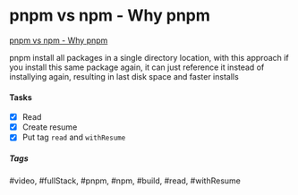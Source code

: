# pnpm vs npm - Why pnpm
[pnpm vs npm - Why pnpm](https://www.youtube.com/watch?v=cpHl8IdHsxw&ab_channel=BasaratCodes)

pnpm install all packages in a single directory location, with this approach if you install this same package again, it can just reference it instead of installying again, resulting in last disk space and faster installs

#### Tasks
- [x] Read
- [x] Create resume
- [x] Put tag `read` and `withResume`

##### Tags
#video, #fullStack, #pnpm, #npm, #build, #read, #withResume 
